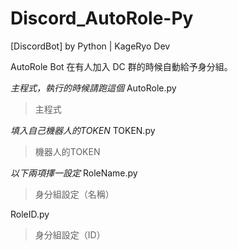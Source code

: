 # Discord_AutoRole-Py
[DiscordBot] by Python | KageRyo Dev

AutoRole Bot
在有人加入 DC 群的時候自動給予身分組。

*主程式，執行的時候請跑這個*
AutoRole.py
> 主程式

*填入自己機器人的TOKEN*
TOKEN.py
> 機器人的TOKEN

*以下兩項擇一設定*
RoleName.py
> 身分組設定（名稱）
> 
RoleID.py
> 身分組設定（ID）
